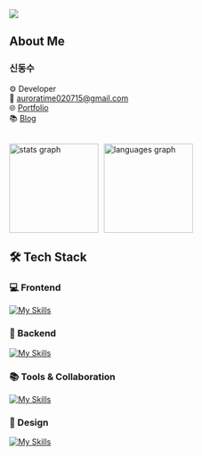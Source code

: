 <link href="https://cdn.jsdelivr.net/gh/orioncactus/pretendard@v1.3.8/dist/web/static/pretendard.css" rel="stylesheet">

<div style="font-family: 'Pretendard', -apple-system, BlinkMacSystemFont, 'Segoe UI', Roboto, sans-serif;">

<img src="https://capsule-render.vercel.app/api?type=waving&color=gradient&height=300&section=header&text=Hi%20There%20👋&fontSize=50&fontAlign=50&fontAlignY=50" /> 

## About Me

### 신동수

⚙️ Developer<br>
📧 [auroratime020715@gmail.com](mailto:auroratime020715@gmail.com)<br>
🌐 [Portfolio]()<br>
📚 [Blog](https://blog.naver.com/auroratime020715)

<br>

<div style="display: flex; gap: 10px; flex-wrap: wrap;">
  <img src="https://github-readme-stats.vercel.app/api?username=Dongsusin&hide_title=false&hide_rank=false&show_icons=true&include_all_commits=true&count_private=true&disable_animations=false&theme=github_dark&locale=en&hide_border=false" height="160" alt="stats graph" />
  <img src="https://github-readme-stats.vercel.app/api/top-langs?username=Dongsusin&locale=en&hide_title=false&layout=compact&card_width=320&langs_count=5&theme=github_dark&hide_border=false" height="160" alt="languages graph" />
</div>

## 🛠️ Tech Stack

### 💻 Frontend
[![My Skills](https://skillicons.dev/icons?i=html,css,js,react,ts,nextjs,threejs)](https://skillicons.dev)

### 🔧 Backend
[![My Skills](https://skillicons.dev/icons?i=nodejs,firebase)](https://skillicons.dev)

### 📚 Tools & Collaboration
[![My Skills](https://skillicons.dev/icons?i=git,github,notion,vscode,vite,netlify)](https://skillicons.dev)

### 🎨 Design
[![My Skills](https://skillicons.dev/icons?i=figma)](https://skillicons.dev)

</div>
